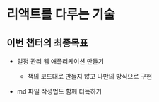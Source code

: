 # 리액트를 다루는 기술

## 이번 챕터의 최종목표

- 일정 관리 웹 애플리케이션 만들기

  - 책의 코드대로 만들지 않고 나만의 방식으로 구현

- md 파일 작성법도 함께 터득하기

##
